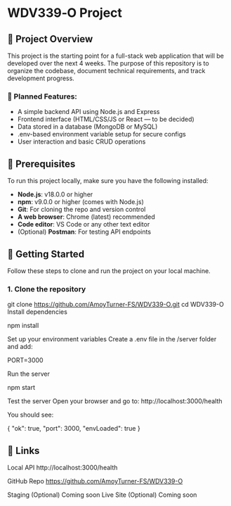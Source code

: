 # WDV339‑O Project

## 📌 Project Overview

This project is the starting point for a full-stack web application that will be developed over the next 4 weeks. The purpose of this repository is to organize the codebase, document technical requirements, and track development progress.

### 🔧 Planned Features:

- A simple backend API using Node.js and Express
- Frontend interface (HTML/CSS/JS or React — to be decided)
- Data stored in a database (MongoDB or MySQL)
- .env-based environment variable setup for secure configs
- User interaction and basic CRUD operations

## 🧪 Prerequisites

To run this project locally, make sure you have the following installed:

- **Node.js**: v18.0.0 or higher
- **npm**: v9.0.0 or higher (comes with Node.js)
- **Git**: For cloning the repo and version control
- **A web browser**: Chrome (latest) recommended
- **Code editor**: VS Code or any other text editor
- (Optional) **Postman**: For testing API endpoints

## 🚀 Getting Started

Follow these steps to clone and run the project on your local machine.

### 1. Clone the repository

git clone https://github.com/AmoyTurner-FS/WDV339-O.git
cd WDV339-O
Install dependencies

npm install

Set up your environment variables
Create a .env file in the /server folder and add:

PORT=3000

Run the server

npm start

Test the server
Open your browser and go to:
http://localhost:3000/health

You should see:

{
"ok": true,
"port": 3000,
"envLoaded": true
}

## 🔗 Links

Local API http://localhost:3000/health

GitHub Repo https://github.com/AmoyTurner-FS/WDV339-O

Staging (Optional) Coming soon
Live Site (Optional) Coming soon
